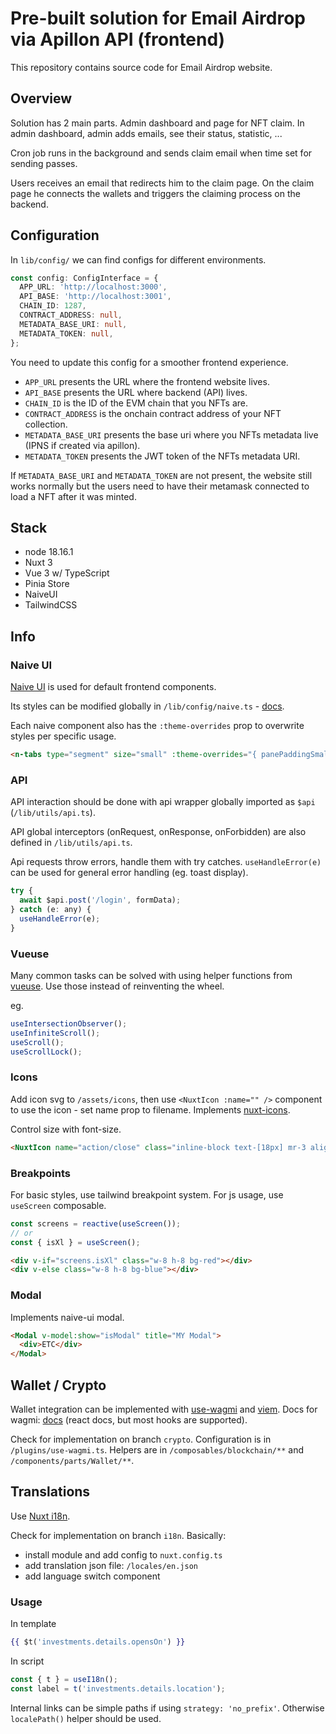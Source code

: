 # Pre-built solution for Email Airdrop via Apillon API (frontend)

This repository contains source code for Email Airdrop website.

## Overview

Solution has 2 main parts. Admin dashboard and page for NFT claim.
In admin dashboard, admin adds emails, see their status, statistic, ...

Cron job runs in the background and sends claim email when time set for sending passes.

Users receives an email that redirects him to the claim page. On the claim page he connects the wallets and triggers the claiming process on the backend.

## Configuration

In `lib/config/` we can find configs for different environments.

```ts
const config: ConfigInterface = {
  APP_URL: 'http://localhost:3000',
  API_BASE: 'http://localhost:3001',
  CHAIN_ID: 1287,
  CONTRACT_ADDRESS: null,
  METADATA_BASE_URI: null,
  METADATA_TOKEN: null,
};
```

You need to update this config for a smoother frontend experience.

- `APP_URL` presents the URL where the frontend website lives.
- `API_BASE` presents the URL where backend (API) lives.
- `CHAIN_ID` is the ID of the EVM chain that you NFTs are.
- `CONTRACT_ADDRESS` is the onchain contract address of your NFT collection.
- `METADATA_BASE_URI` presents the base uri where you NFTs metadata live (IPNS if created via apillon).
- `METADATA_TOKEN` presents the JWT token of the NFTs metadata URI.

If `METADATA_BASE_URI` and `METADATA_TOKEN` are not present, the website still works normally but the users need to have their metamask connected to load a NFT after it was minted.

## Stack

- node 18.16.1
- Nuxt 3
- Vue 3 w/ TypeScript
- Pinia Store
- NaiveUI
- TailwindCSS

## Info

### Naive UI

[Naive UI](https://www.naiveui.com/en-US/os-theme) is used for default frontend components.

Its styles can be modified globally in `/lib/config/naive.ts` - [docs](https://www.naiveui.com/en-US/os-theme/docs/customize-theme#Customizing-theme-vars-in-TypeScript).

Each naive component also has the `:theme-overrides` prop to overwrite styles per specific usage.

```html
<n-tabs type="segment" size="small" :theme-overrides="{ panePaddingSmall: '1.5rem 0 0 0' }"></n-tabs>
```

### API

API interaction should be done with api wrapper globally imported as `$api` (`/lib/utils/api.ts`).

API global interceptors (onRequest, onResponse, onForbidden) are also defined in `/lib/utils/api.ts`.

Api requests throw errors, handle them with try catches. `useHandleError(e)` can be used for general error handling (eg. toast display).

```js
try {
  await $api.post('/login', formData);
} catch (e: any) {
  useHandleError(e);
}
```

### Vueuse

Many common tasks can be solved with using helper functions from [vueuse](https://vueuse.org/functions.html). Use those instead of reinventing the wheel.

eg.

```js
useIntersectionObserver();
useInfiniteScroll();
useScroll();
useScrollLock();
```

### Icons

Add icon svg to `/assets/icons`, then use `<NuxtIcon :name="" />` component to use the icon - set name prop to filename. Implements [nuxt-icons](https://github.com/gitFoxCode/nuxt-icons).

Control size with font-size.

```html
<NuxtIcon name="action/close" class="inline-block text-[18px] mr-3 align-middle" />
```

### Breakpoints

For basic styles, use tailwind breakpoint system. For js usage, use `useScreen` composable.

```js
const screens = reactive(useScreen());
// or
const { isXl } = useScreen();
```

```html
<div v-if="screens.isXl" class="w-8 h-8 bg-red"></div>
<div v-else class="w-8 h-8 bg-blue"></div>
```

### Modal

Implements naive-ui modal.

```html
<Modal v-model:show="isModal" title="MY Modal">
  <div>ETC</div>
</Modal>
```

## Wallet / Crypto

Wallet integration can be implemented with [use-wagmi](https://github.com/unicape/use-wagmi) and [viem](https://viem.sh/). Docs for wagmi: [docs](https://wagmi.sh/react/getting-started) (react docs, but most hooks are supported).

Check for implementation on branch `crypto`.
Configuration is in `/plugins/use-wagmi.ts`.
Helpers are in `/composables/blockchain/**` and `/components/parts/Wallet/**`.

## Translations

Use [Nuxt i18n](https://github.com/nuxt-modules/i18n).

Check for implementation on branch `i18n`. Basically:

- install module and add config to `nuxt.config.ts`
- add translation json file: `/locales/en.json`
- add language switch component

### Usage

In template

```handlebars
{{ $t('investments.details.opensOn') }}
```

In script

```js
const { t } = useI18n();
const label = t('investments.details.location');
```

Internal links can be simple paths if using `strategy: 'no_prefix'`. Otherwise `localePath()` helper should be used.
